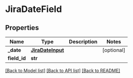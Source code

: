# JiraDateField

## Properties
Name | Type | Description | Notes
------------ | ------------- | ------------- | -------------
**_date** | [**JiraDateInput**](JiraDateInput.md) |  | [optional] 
**field_id** | **str** |  | 

[[Back to Model list]](../README.md#documentation-for-models) [[Back to API list]](../README.md#documentation-for-api-endpoints) [[Back to README]](../README.md)

